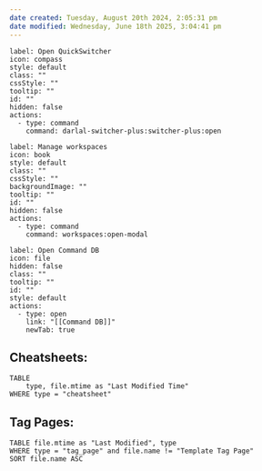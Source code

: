 ```yaml
---
date created: Tuesday, August 20th 2024, 2:05:31 pm
date modified: Wednesday, June 18th 2025, 3:04:41 pm
---
```



```meta-bind-button
label: Open QuickSwitcher
icon: compass
style: default
class: ""
cssStyle: ""
tooltip: ""
id: ""
hidden: false
actions:
  - type: command
    command: darlal-switcher-plus:switcher-plus:open

```

```meta-bind-button
label: Manage workspaces
icon: book
style: default
class: ""
cssStyle: ""
backgroundImage: ""
tooltip: ""
id: ""
hidden: false
actions:
  - type: command
    command: workspaces:open-modal

```

```meta-bind-button
label: Open Command DB
icon: file
hidden: false
class: ""
tooltip: ""
id: ""
style: default
actions:
  - type: open
    link: "[[Command DB]]"
    newTab: true

```

## Cheatsheets:
```dataview
TABLE
	type, file.mtime as "Last Modified Time"
WHERE type = "cheatsheet"
```

## Tag Pages:
```dataview
TABLE file.mtime as "Last Modified", type
WHERE type = "tag_page" and file.name != "Template Tag Page"
SORT file.name ASC
```
 